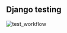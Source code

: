 ## Django testing

![test_workflow](https://github.com/StephenKamau/django_puppy_store/actions/workflows/django.yml/badge.svg)


```pip install -r requirements.txt
```


